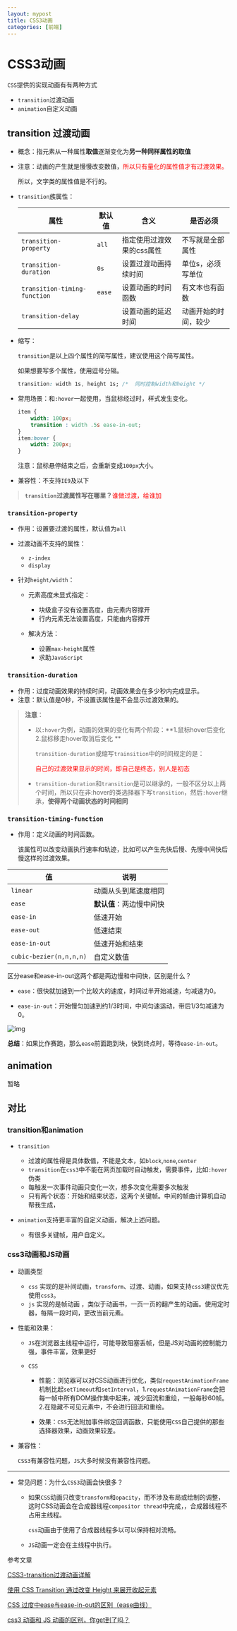 ```yaml
---
layout: mypost
title: CSS3动画
categories: [前端]
---
```


# CSS3动画

`CSS`提供的实现动画有有两种方式

- `transition`过渡动画
- `animation`自定义动画

## transition 过渡动画

- 概念：指元素从一种属性**取值**逐渐变化为**另一种同样属性的取值**

- 注意：动画的产生就是慢慢改变数值，<font color=red>所以只有量化的属性值才有过渡效果。</font>

  所以，文字类的属性值是不行的。

- `transition`族属性：

  | 属性                         | 默认值 | 含义                      | 是否必须             |
  | ---------------------------- | ------ | ------------------------- | -------------------- |
  | `transition-property`        | `all`  | 指定使用过渡效果的css属性 | 不写就是全部属性     |
  | `transition-duration`        | `0s`   | 设置过渡动画持续时间      | 单位s，必须写单位    |
  | `transition-timing-function` | `ease` | 设置动画的时间函数        | 有文本也有函数       |
  | `transition-delay`           |        | 设置动画的延迟时间        | 动画开始的时间，较少 |

- 缩写：

  `transition`是以上四个属性的简写属性，建议使用这个简写属性。

  如果想要写多个属性，使用逗号分隔。

  ```css
  transition: width 1s, height 1s; /*  同时控制width和height */ 
  ```

- 常用场景：和`:hover`一起使用，当鼠标经过时，样式发生变化。

  ```css
  item {
      width: 100px;
      transition : width .5s ease-in-out;
  }
  item:hover {
      width: 200px;
  }
  ```

  注意：鼠标悬停结束之后，会重新变成`100px`大小。

- 兼容性：不支持`IE9`及以下

> **`transition`过渡属性写在哪里？**<font color=red>谁做过渡，给谁加</font>

### `transition-property`

- 作用：设置要过渡的属性，默认值为`all`
- 过渡动画不支持的属性：
  - `z-index`
  - `display`

- 针对`height/width`：

  - 元素高度未显式指定：
    - 块级盒子没有设置高度，由元素内容撑开
    - 行内元素无法设置高度，只能由内容撑开

  - 解决方法：
    - 设置`max-height`属性
    - 求助`JavaScript`




### `transition-duration`

- 作用：过度动画效果的持续时间，动画效果会在多少秒内完成显示。
- 注意：默认值是0秒，不设置该属性是不会显示过渡效果的。

> **注意**：
>
> - 以`:hover`为例，动画的效果的变化有两个阶段：**1.鼠标hover后变化  2.鼠标移走hover取消后变化 **
>
>   `transition-duration`或缩写`trainsition`中的时间规定的是：
>
>   <font color=red>自己的过渡效果显示的时间，即自己是终态，别人是初态</font>
>
> - `transition-duration`和`transition`是可以继承的，一般不区分以上两个时间，所以只在非:hover的类选择器下写`transition`，然后`:hover`继承，**使得两个动画状态的时间相同**

### `transition-timing-function`

- 作用：定义动画的时间函数。

  该属性可以改变动画执行速率和轨迹，比如可以产生先快后慢、先慢中间快后慢这样的过渡效果。

| 值                      | 说明                     |
| ----------------------- | ------------------------ |
| `linear`                | 动画从头到尾速度相同     |
| `ease`                  | **默认值**：两边慢中间快 |
| `ease-in`               | 低速开始                 |
| `ease-out`              | 低速结束                 |
| `ease-in-out`           | 低速开始和结束           |
| `cubic-bezier(n,n,n,n)` | 自定义数值               |

区分ease和ease-in-out这两个都是两边慢和中间快，区别是什么？

- `ease`：很快就加速到一个比较大的速度，时间过半开始减速，匀减速为0。

- `ease-in-out`：开始慢匀加速到约1/3时间，中间匀速运动，带后1/3匀减速为0。

![img](https://img-blog.csdnimg.cn/20210513174300643.gif)

**总结**：如果比作赛跑，那么`ease`前面跑到块，快到终点时，等待`ease-in-out`。

## animation

暂略

## 对比

### transition和animation

- `transition`
  - 过渡的属性得是具体数值，不能是文本，如`block`,`none`,`center`
  - `transition`在`css3`中不能在网页加载时自动触发，需要事件，比如`:hover`伪类
  - 每触发一次事件动画只变化一次，想多次变化需要多次触发
  - 只有两个状态：开始和结束状态，这两个关键帧。中间的帧由计算机自动帮我生成，

- `animation`支持更丰富的自定义动画，解决上述问题。
  - 有很多关键帧，用户自定义。

### css3动画和JS动画

- 动画类型
  - `css` 实现的是补间动画，`transform`、过渡、动画，如果支持`css3`建议优先使用`css3`。
  - `js`  实现的是帧动画 ，类似于动画书，一页一页的翻产生的动画。使用定时器，每隔一段时间，更改当前元素。

- 性能和效果：

  - `JS`在浏览器主线程中运行，可能导致阻塞丢帧，但是JS对动画的控制能力强，事件丰富，效果更好

  - `CSS`

    - 性能：浏览器可以对CSS动画进行优化，类似`requestAnimationFrame`机制比起`setTimeout`和`setInterval`，1.`requestAnimationFrame`会把每一帧中所有DOM操作集中起来，减少回流和重绘，一般每秒60帧。2.在隐藏不可见元素中，不会进行回流和重绘。

    - 效果：`CSS`无法附加事件绑定回调函数，只能使用`CSS`自己提供的那些选择器效果，动画效果较差。

- 兼容性：

  `CSS3`有兼容性问题，`JS`大多时候没有兼容性问题。

---

- 常见问题：为什么`CSS3`动画会快很多？

  - 如果`CSS`动画只改变`transform`和`opacity`，而不涉及布局或绘制的调整，这时CSS动画会在合成器线程`compositor thread`中完成，，合成器线程不占用主线程。

    `css`动画由于使用了合成器线程多以可以保持相对流畅。

  - `JS`动画一定会在主线程中执行。

参考文章

[CSS3-transition过渡动画详解](https://juejin.cn/post/6970885478967050254?searchId=20230926093015F167BBFC8FCF3951ACD7)

[使用 CSS Transition 通过改变 Height 来展开收起元素](https://juejin.cn/post/6992845192961196062)

[CSS 过度中ease与ease-in-out的区别（ease曲线）](https://blog.csdn.net/u011143548/article/details/116756769)

[css3 动画和 JS 动画的区别，你get到了吗？](https://www.bilibili.com/video/BV1DL411c7hK/?spm_id_from=333.337.search-card.all.click&vd_source=dde2f4dd432156027fedf9b1734ba705)

